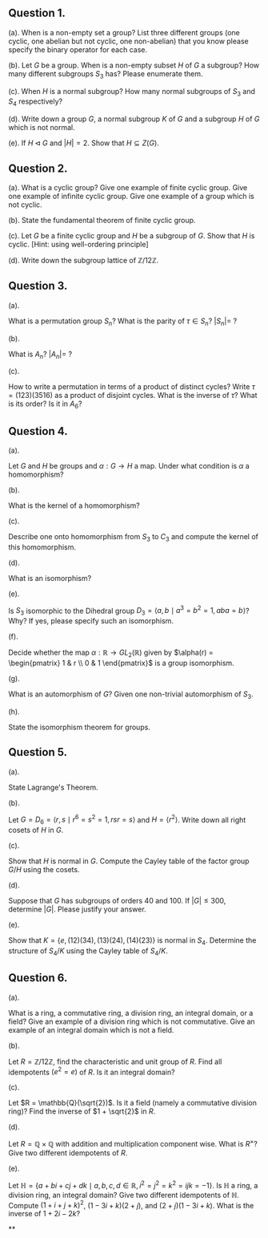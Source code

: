 
## Question 1.

  

(a). When is a non-empty set a group? List three different groups (one cyclic, one abelian but not cyclic, one non-abelian) that you know please specify the binary operator for each case.

  
  
  

(b). Let $G$ be a group. When is a non-empty subset $H$ of $G$ a subgroup? How many different subgroups $S_3$ has? Please enumerate them.



(c). When $H$ is a normal subgroup? How many normal subgroups of $S_3$ and $S_4$ respectively?



(d). Write down a group $G$, a normal subgroup $K$ of $G$ and a subgroup $H$ of $G$ which is not normal.



(e). If $H\triangleleft G$ and $|H|=2$. Show that $H\subseteq Z(G)$.



## Question 2.

(a). What is a cyclic group? Give one example of finite cyclic group. Give one example of infinite cyclic group. Give one example of a group which is not cyclic.



(b). State the fundamental theorem of finite cyclic group.



(c). Let $G$ be a finite cyclic group and $H$ be a subgroup of $G$. Show that $H$ is cyclic. [Hint: using well-ordering principle]



(d). Write down the subgroup lattice of $\mathbb{Z}/12\mathbb{Z}$.

## Question 3.

(a).

What is a permutation group $S_n$? What is the parity of $\tau \in S_n$? $|S_n| =$ ?

  
  
  

(b).

What is $A_n$? $|A_n| =$ ?

  
  
  

(c).

How to write a permutation in terms of a product of distinct cycles? Write $\tau = (123)(3516)$ as a product of disjoint cycles. What is the inverse of $\tau$? What is its order? Is it in $A_6$?

  
  
  

## Question 4.

(a).

Let $G$ and $H$ be groups and $\alpha : G \rightarrow H$ a map. Under what condition is $\alpha$ a homomorphism?

  
  
  

(b).

What is the kernel of a homomorphism?

  
  
  

(c).

Describe one onto homomorphism from $S_3$ to $C_3$ and compute the kernel of this homomorphism.

  
  
  

(d).

What is an isomorphism?

  
  
  

(e).

Is $S_3$ isomorphic to the Dihedral group $D_3 = \langle a, b \mid a^3 = b^2 = 1, aba = b\rangle$? Why? If yes, please specify such an isomorphism.

  
  
  

(f).

Decide whether the map $\alpha : \mathbb{R} \rightarrow GL_2(\mathbb{R})$ given by $\alpha(r) = \begin{pmatrix} 1 & r \\ 0 & 1 \end{pmatrix}$ is a group isomorphism.

  
  
  

(g).

What is an automorphism of $G$? Given one non-trivial automorphism of $S_3$.

  
  
  

(h).

State the isomorphism theorem for groups.

  
  
  

## Question 5.

(a).

State Lagrange's Theorem.

  
  
  

(b).

Let $G = D_6 = \langle r, s \mid r^6 = s^2 = 1, rsr = s\rangle$ and $H = \langle r^2\rangle$. Write down all right cosets of $H$ in $G$.

  
  
  

(c).

Show that $H$ is normal in $G$. Compute the Cayley table of the factor group $G/H$ using the cosets.

  
  
  

(d).

Suppose that $G$ has subgroups of orders 40 and 100. If $|G| \leq 300$, determine $|G|$. Please justify your answer.

  
  
  

(e).

Show that $K = \{e,(12)(34),(13)(24),(14)(23)\}$ is normal in $S_4$. Determine the structure of $S_4/K$ using the Cayley table of $S_4/K$.

  
  
  

## Question 6.

(a).

What is a ring, a commutative ring, a division ring, an integral domain, or a field? Give an example of a division ring which is not commutative. Give an example of an integral domain which is not a field.

  
  
  

(b).

Let $R = \mathbb{Z}/12\mathbb{Z}$, find the characteristic and unit group of $R$. Find all idempotents $(e^2 = e)$ of $R$. Is it an integral domain?

  
  
  

(c).

Let $R = \mathbb{Q}(\sqrt{2})$. Is it a field (namely a commutative division ring)? Find the inverse of $1 + \sqrt{2}$ in $R$.

  
  
  

(d).

Let $R = \mathbb{Q}\times\mathbb{Q}$ with addition and multiplication component wise. What is $R^\times$? Give two different idempotents of $R$.

  
  
  

(e).

Let $\mathbb{H} = \{a+bi+cj+dk \mid a,b,c,d \in \mathbb{R}, i^2 = j^2 = k^2 = ijk = -1\}$. Is $\mathbb{H}$ a ring, a division ring, an integral domain? Give two different idempotents of $\mathbb{H}$. Compute $(1+i+j+k)^2$, $(1-3i+k)(2+j)$, and $(2+j)(1-3i+k)$. What is the inverse of $1+2i-2k$?

  
  
**